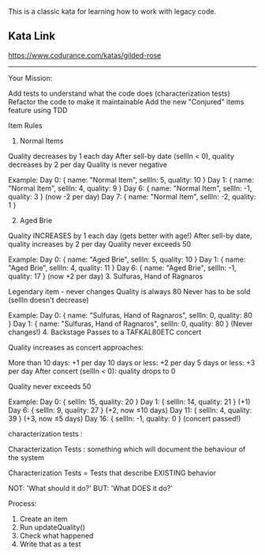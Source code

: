 This is a classic kata for learning how to work with legacy code.

## Kata Link

https://www.codurance.com/katas/gilded-rose

---

Your Mission:
 
Add tests to understand what the code does (characterization tests)
Refactor the code to make it maintainable
Add the new "Conjured" items feature using TDD
 
Item Rules
1. Normal Items
 
Quality decreases by 1 each day
After sell-by date (sellIn < 0), quality decreases by 2 per day
Quality is never negative
 
Example:
Day 0: { name: "Normal Item", sellIn: 5, quality: 10 }
Day 1: { name: "Normal Item", sellIn: 4, quality: 9 }
Day 6: { name: "Normal Item", sellIn: -1, quality: 3 }  (now -2 per day)
Day 7: { name: "Normal Item", sellIn: -2, quality: 1 }

2. Aged Brie
 
Quality INCREASES by 1 each day (gets better with age!)
After sell-by date, quality increases by 2 per day
Quality never exceeds 50
 
Example:
Day 0: { name: "Aged Brie", sellIn: 5, quality: 10 }
Day 1: { name: "Aged Brie", sellIn: 4, quality: 11 }
Day 6: { name: "Aged Brie", sellIn: -1, quality: 17 }  (now +2 per day)
3. Sulfuras, Hand of Ragnaros
 
Legendary item - never changes
Quality is always 80
Never has to be sold (sellIn doesn't decrease)
 
Example:
Day 0: { name: "Sulfuras, Hand of Ragnaros", sellIn: 0, quality: 80 }
Day 1: { name: "Sulfuras, Hand of Ragnaros", sellIn: 0, quality: 80 }
(Never changes!)
4. Backstage Passes to a TAFKAL80ETC concert
 
Quality increases as concert approaches:
 
More than 10 days: +1 per day
10 days or less: +2 per day
5 days or less: +3 per day
After concert (sellIn < 0): quality drops to 0
 
 
Quality never exceeds 50
 
Example:
Day 0:  { sellIn: 15, quality: 20 }
Day 1:  { sellIn: 14, quality: 21 }  (+1)
Day 6:  { sellIn: 9, quality: 27 }   (+2, now ≤10 days)
Day 11: { sellIn: 4, quality: 39 }   (+3, now ≤5 days)
Day 16: { sellIn: -1, quality: 0 }   (concert passed!)
 
characterization tests :
 
Characterization Tests : something which will document the behaviour of the system
 
 
Characterization Tests = Tests that describe EXISTING behavior
 
NOT: 'What should it do?'
BUT: 'What DOES it do?'
 
Process:
1. Create an item
2. Run updateQuality()
3. Check what happened
4. Write that as a test